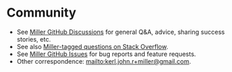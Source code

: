 <!---  PLEASE DO NOT EDIT DIRECTLY. EDIT THE .md.in FILE PLEASE. --->
# Community

* See [Miller GitHub Discussions](https://github.com/johnkerl/miller/discussions) for general Q&A, advice, sharing success stories, etc.
* See also [Miller-tagged questions on Stack Overflow](https://stackoverflow.com/questions/tagged/miller?tab=Newest).
* See [Miller GitHub Issues](https://github.com/johnkerl/miller/issues) for bug reports and feature requests.
* Other correspondence: [mailto:kerl.john.r+miller@gmail.com](mailto:kerl.john.r+miller@gmail.com).
